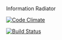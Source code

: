 Information Radiator

[![Code Climate](https://codeclimate.com/badge.png)](https://codeclimate.com/github/ThoughtWorksInc/Kaleidoscopez)

[![Build Status](https://secure.travis-ci.org/ThoughtWorksInc/Kaleidoscopez.png)](http://travis-ci.org/ThoughtWorksInc/Kaleidoscopez)

